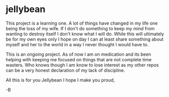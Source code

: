 # jellybean

This project is a learning one.
A lot of things have changed in my life one being the loss of my wife.
If I don't do something to keep my mind from wanting to destroy itself I don't know what I will do. While this will ultimately be for my own eyes only I hope on day I can at least share something about myself and her to the world in a way I never thought I would have to.

This is an ongoing project. As of now I am on medication and its been helping with keeping me focused on things that are not complete time wasters.
Who knows though I am know to lose interest as my other repos can be a very honest declaration of my lack of discipline.

All this is for you Jellybean I hope I make you proud,

-B
